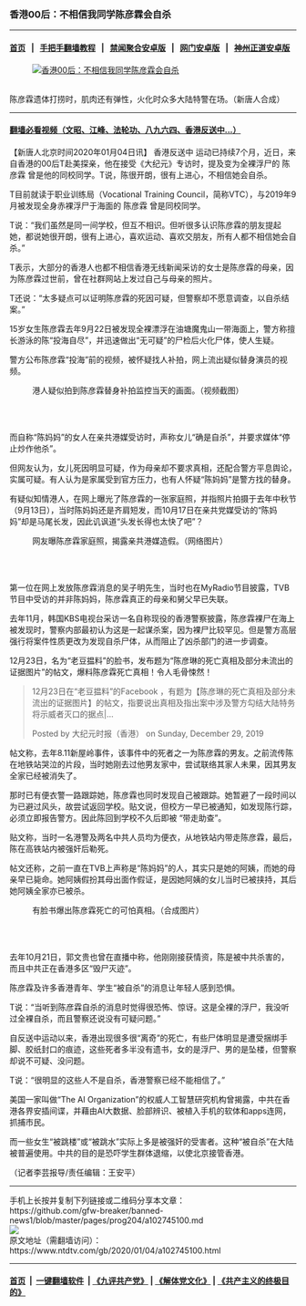 ### 香港00后：不相信我同学陈彦霖会自杀
------------------------

#### [首页](https://github.com/gfw-breaker/banned-news1/blob/master/README.md) &nbsp;&nbsp;|&nbsp;&nbsp; [手把手翻墙教程](https://github.com/gfw-breaker/guides/wiki) &nbsp;&nbsp;|&nbsp;&nbsp; [禁闻聚合安卓版](https://github.com/gfw-breaker/bn-android) &nbsp;&nbsp;|&nbsp;&nbsp; [网门安卓版](https://github.com/oGate2/oGate) &nbsp;&nbsp;|&nbsp;&nbsp; [神州正道安卓版](https://github.com/SzzdOgate/update) 



<div><div class="featured_image">
 <a href="https://i.ntdtv.com/assets/uploads/2019/10/sddefault-5.jpg" target="_blank">
  <figure>
   <img alt="香港00后：不相信我同学陈彦霖会自杀" src="https://i.ntdtv.com/assets/uploads/2019/10/sddefault-5-800x450.jpg"/>
  </figure><br/>
 </a>
 <span class="caption">
  陈彦霖遗体打捞时，肌肉还有弹性，火化时众多大陆特警在场。（新唐人合成）
 </span>
</div>
</div><hr/>

#### [翻墙必看视频（文昭、江峰、法轮功、八九六四、香港反送中...）](https://github.com/gfw-breaker/banned-news1/blob/master/pages/link3.md)

<div><div class="post_content" itemprop="articleBody">
 <p>
  【新唐人北京时间2020年01月04日讯】
  <ok href="https://www.ntdtv.com/gb/prog422848.htm">
   香港反送中
  </ok>
  运动已持续7个月，近日，来自香港的00后T赴美探亲，他在接受《大纪元》专访时，提及变为全裸浮尸的
  <ok href="https://www.ntdtv.com/gb/陈彦霖.htm">
   陈彦霖
  </ok>
  曾是他的同校同学。T说，陈很开朗，很有上进心，不相信她会自杀。
 </p>
 <p>
  T目前就读于职业训练局（Vocational Training Council，简称VTC），与2019年9月被发现全身赤裸浮尸于海面的
  <ok href="https://www.ntdtv.com/gb/陈彦霖.htm">
   陈彦霖
  </ok>
  曾是同校同学。
 </p>
 <p>
  T说：“我们虽然是同一间学校，但互不相识。但听很多认识陈彦霖的朋友提起她，都说她很开朗，很有上进心，喜欢运动、喜欢交朋友，所有人都不相信她会自杀。”
 </p>
 <p>
  T表示，大部分的香港人也都不相信香港无线新闻采访的女士是陈彦霖的母亲，因为陈彦霖过世前，曾在社群网站上发过自己与母亲的照片。
 </p>
 <p>
  T还说：“太多疑点可以证明陈彦霖的死因可疑，但警察却不愿意调查，以自杀结案。”
 </p>
 <p>
  15岁女生陈彦霖去年9月22日被发现全裸漂浮在油塘魔鬼山一带海面上，警方称擅长游泳的陈“投海自尽”，并迅速做出“无可疑”的尸检后火化尸体，使人生疑。
 </p>
 <p>
  警方公布陈彦霖“投海”前的视频，被怀疑找人补拍，网上流出疑似替身演员的视频。
 </p>
 <figure class="wp-caption alignnone" id="attachment_102690008" style="width: 600px">
  <ok href="https://i.ntdtv.com/assets/uploads/2019/10/5000474f703b2beab86e33840dd09be9.jpg">
   <img alt="" class="size-medium wp-image-102690008" src="https://i.ntdtv.com/assets/uploads/2019/10/5000474f703b2beab86e33840dd09be9-600x338.jpg"/>
  </ok>
  <br/><figcaption class="wp-caption-text">
   港人疑似拍到陈彦霖替身补拍监控当天的画面。（视频截图）
  </figcaption><br/>
 </figure><br/>
 <p>
  而自称“陈妈妈”的女人在亲共港媒受访时，声称女儿“确是自杀”，并要求媒体“停止炒作他杀”。
 </p>
 <p>
  但网友认为，女儿死因明显可疑，作为母亲却不要求真相，还配合警方平息舆论，实属可疑。有人认为是家属受到官方压力，也有人怀疑“陈妈妈”是警方找的替身。
 </p>
 <p>
  有疑似知情港人，在网上曝光了陈彦霖的一张家庭照，并指照片拍摄于去年中秋节（9月13日），当时陈妈妈还是齐肩短发，而10月17日在亲共党媒受访的“陈妈妈”却是马尾长发，因此讥讽道“头发长得也太快了吧”？
 </p>
 <figure class="wp-caption alignnone" id="attachment_102690007" style="width: 600px">
  <ok href="https://i.ntdtv.com/assets/uploads/2019/10/600_2952043_1_1.jpg">
   <img alt="" class="size-medium wp-image-102690007" src="https://i.ntdtv.com/assets/uploads/2019/10/600_2952043_1_1-600x665.jpg"/>
  </ok>
  <br/><figcaption class="wp-caption-text">
   网友曝陈彦霖家庭照，揭露亲共港媒造假。（网络图片）
  </figcaption><br/>
 </figure><br/>
 <p>
  第一位在网上发放陈彦霖消息的吴子明先生，当时也在MyRadio节目披露，TVB节目中受访的并非陈妈妈，陈彦霖真正的母亲和舅父早已失联。
 </p>
 <p>
  去年11月，韩国KBS电视台采访一名自称现役的香港警察披露，陈彦霖裸尸在海上被发现时，警察内部最初认为这是一起谋杀案，因为裸尸比较罕见。但是警方高层强行将案件性质更改为发现自杀尸体，从而阻止了凶杀部门的进一步调查。
 </p>
 <p>
  12月23日，名为“老豆揾料”的脸书，发布题为“陈彦琳的死亡真相及部分未流出的证据图片”的帖文，爆料陈彦霖死亡真相！令人毛骨悚然！
 </p>
 <div id="fb-root">
 </div>
 <p>
  <script async="1" crossorigin="anonymous" defer="1" src="https://connect.facebook.net/en_US/sdk.js#xfbml=1&amp;version=v5.0">
  </script>
 </p>
 <div class="fb-post" data-href="https://zh-cn.facebook.com/hkepochfans/videos/593482898079181/?__so__=permalink&amp;__rv__=related_videos" data-width="500">
  <blockquote cite="https://www.facebook.com/hkepochfans/videos/593482898079181/" class="fb-xfbml-parse-ignore">
   <p>
    12月23日在“老豆揾料”的Facebook ，有题为【陈彦琳的死亡真相及部分未流出的证据图片】的帖文，指要说出真相及指出案中涉及警方勾结大陆特务将示威者灭口的据点|…
   </p>
   <p>
    Posted by
    <ok href="https://www.facebook.com/hkepochfans/">
     大纪元时报（香港）
    </ok>
    on
    <ok href="https://www.facebook.com/hkepochfans/videos/593482898079181/">
     Sunday, December 29, 2019
    </ok>
   </p>
  </blockquote>
 </div>
 <p>
  帖文称，去年8.11新屋岭事件，该事件中的死者之一为陈彦霖的男友。之前流传陈在地铁站哭泣的片段，当时她刚去过他男友家中，尝试联络其家人未果，因其男友全家已经被消失了。
 </p>
 <p>
  那时已有便衣警一路跟踪她，陈彦霖也同时发现自己被跟踪。她暂避了一段时间以为已避过风头，故尝试返回学校。贴文说，但校方一早已被通知，如发现陈行踪，必须立即报告警方。因此陈回到学校不久后即被 “带走助查”。
 </p>
 <p>
  贴文称，当时一名港警及两名中共人员均为便衣，从地铁站内带走陈彦霖，最后，陈在高铁站内被强奸后勒死。
 </p>
 <p>
  帖文还称，之前一直在TVB上声称是“陈妈妈”的人，其实只是她的阿姨，而她的母亲早已毙命。她阿姨假扮其母出面作假证，是因她阿姨的女儿当时已被挟持，其后她阿姨全家亦已被杀。
 </p>
 <figure class="wp-caption alignnone" id="attachment_102741360" style="width: 600px">
  <ok href="https://i.ntdtv.com/assets/uploads/2019/12/maxresdefault-67.jpg">
   <img alt="" class="size-medium wp-image-102741360" src="https://i.ntdtv.com/assets/uploads/2019/12/maxresdefault-67-600x338.jpg"/>
  </ok>
  <br/><figcaption class="wp-caption-text">
   有脸书爆出陈彦霖死亡的可怕真相。（合成图片）
  </figcaption><br/>
 </figure><br/>
 <p>
  去年10月21日，郭文贵也曾在直播中称，他刚刚接获情资，陈是被中共杀害的，而且中共正在香港多区“毁尸灭迹”。
 </p>
 <p>
  陈彦霖及许多香港青年、学生“被自杀”的消息让年轻人感到恐惧。
 </p>
 <p>
  T说：“当听到陈彦霖自杀的消息时觉得很恐怖、惊讶。这是全裸的浮尸，我没听过全裸自杀，而且警察还说没有可疑问题。”
 </p>
 <p>
  自反送中运动以来，香港出现很多很“离奇”的死亡，有些尸体明显是遭受捆绑手脚、胶纸封口的痕迹，这些死者多半没有遗书，女的是浮尸、男的是坠楼，但警察却说不可疑、没问题。
 </p>
 <p>
  T说：“很明显的这些人不是自杀，香港警察已经不能相信了。”
 </p>
 <p>
  美国一家叫做“The AI Organization”的权威人工智慧研究机构曾揭露，中共在香港各界安插间谍，并藉由AI大数据、脸部辨识、被植入手机的软体和apps连网，抓捕市民。
 </p>
 <p>
  而一些女生“被跳楼”或“被跳水”实际上多是被强奸的受害者。这种“被自杀”在大陆被普遍使用。中共的目的是恐吓学生群体退缩，以使北京接管香港。
 </p>
 <p>
  （记者李芸报导/责任编辑：王安平）
 </p>
 <div class="single_ad">
 </div>
</div>
</div>
<hr/>
手机上长按并复制下列链接或二维码分享本文章：<br/>
https://github.com/gfw-breaker/banned-news1/blob/master/pages/prog204/a102745100.md <br/>
<a href='https://github.com/gfw-breaker/banned-news1/blob/master/pages/prog204/a102745100.md'><img src='https://github.com/gfw-breaker/banned-news1/blob/master/pages/prog204/a102745100.md.png'/></a> <br/>
原文地址（需翻墙访问）：https://www.ntdtv.com/gb/2020/01/04/a102745100.html


------------------------
#### [首页](https://github.com/gfw-breaker/banned-news1/blob/master/README.md) &nbsp;|&nbsp; [一键翻墙软件](https://github.com/gfw-breaker/nogfw/blob/master/README.md) &nbsp;| [《九评共产党》](https://github.com/gfw-breaker/9ping.md/blob/master/README.md#九评之一评共产党是什么) | [《解体党文化》](https://github.com/gfw-breaker/jtdwh.md/blob/master/README.md) | [《共产主义的终极目的》](https://github.com/gfw-breaker/gczydzjmd.md/blob/master/README.md)


<img src='http://gfw-breaker.win/banned-news/pages/prog204/a102745100.md' width='0px' height='0px'/>